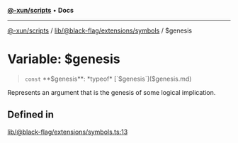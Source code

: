 [**@-xun/scripts**](../../../../../README.md) • **Docs**

***

[@-xun/scripts](../../../../../README.md) / [lib/@black-flag/extensions/symbols](../README.md) / $genesis

# Variable: $genesis

> `const` **$genesis**: *typeof* [`$genesis`]($genesis.md)

Represents an argument that is the genesis of some logical implication.

## Defined in

[lib/@black-flag/extensions/symbols.ts:13](https://github.com/Xunnamius/xscripts/blob/326b67f320920677552b3ade3981268ca8a3447c/lib/@black-flag/extensions/symbols.ts#L13)
